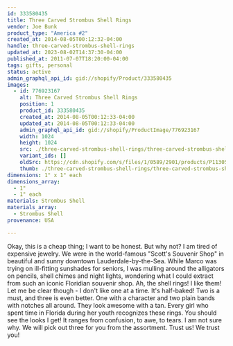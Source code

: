 ```yaml
---
id: 333580435
title: Three Carved Strombus Shell Rings
vendor: Joe Bunk
product_type: "America #2"
created_at: 2014-08-05T00:12:32-04:00
handle: three-carved-strombus-shell-rings
updated_at: 2023-08-02T14:37:30-04:00
published_at: 2011-07-07T18:20:00-04:00
tags: gifts, personal
status: active
admin_graphql_api_id: gid://shopify/Product/333580435
images:
  - id: 776923167
    alt: Three Carved Strombus Shell Rings
    position: 1
    product_id: 333580435
    created_at: 2014-08-05T00:12:33-04:00
    updated_at: 2014-08-05T00:12:33-04:00
    admin_graphql_api_id: gid://shopify/ProductImage/776923167
    width: 1024
    height: 1024
    src: ./three-carved-strombus-shell-rings/three-carved-strombus-shell-rings__0.jpg
    variant_ids: []
    oldSrc: https://cdn.shopify.com/s/files/1/0589/2901/products/P1130500_shellrings_1.jpeg?v=1407211953
    thumb: ./three-carved-strombus-shell-rings/three-carved-strombus-shell-rings__0-thumb.jpg
dimensions: 1" x 1" each
dimensions_array:
  - 1"
  - 1" each
materials: Strombus Shell
materials_array:
  - Strombus Shell
provenance: USA

---
```


Okay, this is a cheap thing; I want to be honest. But why not? I am tired of expensive jewelry. We were in the world-famous "Scott's Souvenir Shop" in beautiful and sunny downtown Lauderdale-by-the-Sea. While Marco was trying on ill-fitting sunshades for seniors, I was mulling around the alligators on pencils, shell chimes and night lights, wondering what I could extract from such an iconic Floridian souvenir shop. Ah, the shell rings! I like them! Let me be clear though - I don't like one at a time. It's half-baked! Two is a must, and three is even better. One with a character and two plain bands with notches all around. They look awesome with a tan. Every girl who spent time in Florida during her youth recognizes these rings. You should see the looks I get! It ranges from confusion, to awe, to tears. I am not sure why. We will pick out three for you from the assortment. Trust us! We trust you!